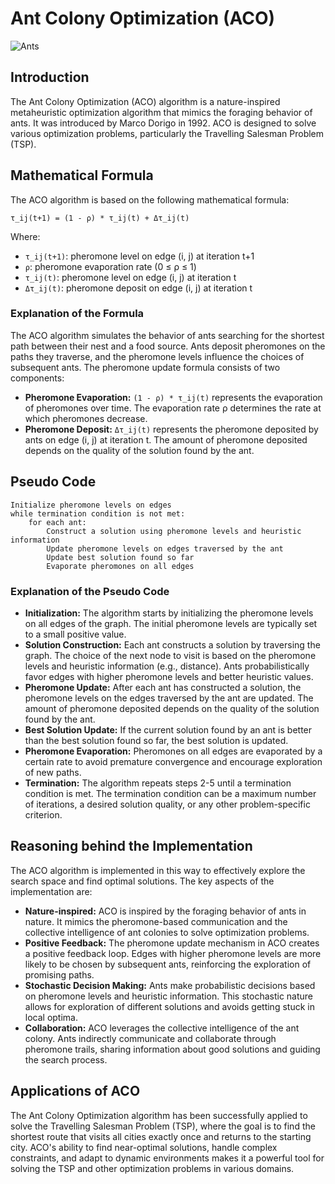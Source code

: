 # Ant Colony Optimization (ACO)

![Ants](https://gitlab.com/aminse/swarm-intelligence/-/raw/main/images/ants.png?ref_type=heads)

## Introduction

The Ant Colony Optimization (ACO) algorithm is a nature-inspired metaheuristic optimization algorithm that mimics the foraging behavior of ants. It was introduced by Marco Dorigo in 1992. ACO is designed to solve various optimization problems, particularly the Travelling Salesman Problem (TSP).

## Mathematical Formula

The ACO algorithm is based on the following mathematical formula:

```plaintext
τ_ij(t+1) = (1 - ρ) * τ_ij(t) + Δτ_ij(t)
```

Where:
- `τ_ij(t+1)`: pheromone level on edge (i, j) at iteration t+1
- `ρ`: pheromone evaporation rate (0 ≤ ρ ≤ 1)
- `τ_ij(t)`: pheromone level on edge (i, j) at iteration t
- `Δτ_ij(t)`: pheromone deposit on edge (i, j) at iteration t

### Explanation of the Formula

The ACO algorithm simulates the behavior of ants searching for the shortest path between their nest and a food source. Ants deposit pheromones on the paths they traverse, and the pheromone levels influence the choices of subsequent ants. The pheromone update formula consists of two components:
- **Pheromone Evaporation:** `(1 - ρ) * τ_ij(t)` represents the evaporation of pheromones over time. The evaporation rate ρ determines the rate at which pheromones decrease.
- **Pheromone Deposit:** `Δτ_ij(t)` represents the pheromone deposited by ants on edge (i, j) at iteration t. The amount of pheromone deposited depends on the quality of the solution found by the ant.

## Pseudo Code

```plaintext
Initialize pheromone levels on edges
while termination condition is not met:
    for each ant:
        Construct a solution using pheromone levels and heuristic information
        Update pheromone levels on edges traversed by the ant
        Update best solution found so far
        Evaporate pheromones on all edges
```

### Explanation of the Pseudo Code

- **Initialization:** The algorithm starts by initializing the pheromone levels on all edges of the graph. The initial pheromone levels are typically set to a small positive value.
- **Solution Construction:** Each ant constructs a solution by traversing the graph. The choice of the next node to visit is based on the pheromone levels and heuristic information (e.g., distance). Ants probabilistically favor edges with higher pheromone levels and better heuristic values.
- **Pheromone Update:** After each ant has constructed a solution, the pheromone levels on the edges traversed by the ant are updated. The amount of pheromone deposited depends on the quality of the solution found by the ant.
- **Best Solution Update:** If the current solution found by an ant is better than the best solution found so far, the best solution is updated.
- **Pheromone Evaporation:** Pheromones on all edges are evaporated by a certain rate to avoid premature convergence and encourage exploration of new paths.
- **Termination:** The algorithm repeats steps 2-5 until a termination condition is met. The termination condition can be a maximum number of iterations, a desired solution quality, or any other problem-specific criterion.

## Reasoning behind the Implementation

The ACO algorithm is implemented in this way to effectively explore the search space and find optimal solutions. The key aspects of the implementation are:
- **Nature-inspired:** ACO is inspired by the foraging behavior of ants in nature. It mimics the pheromone-based communication and the collective intelligence of ant colonies to solve optimization problems.
- **Positive Feedback:** The pheromone update mechanism in ACO creates a positive feedback loop. Edges with higher pheromone levels are more likely to be chosen by subsequent ants, reinforcing the exploration of promising paths.
- **Stochastic Decision Making:** Ants make probabilistic decisions based on pheromone levels and heuristic information. This stochastic nature allows for exploration of different solutions and avoids getting stuck in local optima.
- **Collaboration:** ACO leverages the collective intelligence of the ant colony. Ants indirectly communicate and collaborate through pheromone trails, sharing information about good solutions and guiding the search process.

## Applications of ACO

The Ant Colony Optimization algorithm has been successfully applied to solve the Travelling Salesman Problem (TSP), where the goal is to find the shortest route that visits all cities exactly once and returns to the starting city. ACO's ability to find near-optimal solutions, handle complex constraints, and adapt to dynamic environments makes it a powerful tool for solving the TSP and other optimization problems in various domains.
